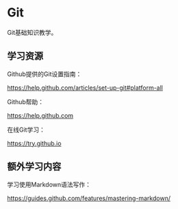 # Git

Git基础知识教学。

## 学习资源

Github提供的Git设置指南：

https://help.github.com/articles/set-up-git#platform-all

Github帮助：

https://help.github.com

在线Git学习：

https://try.github.io

## 额外学习内容

学习使用Markdown语法写作：

https://guides.github.com/features/mastering-markdown/
